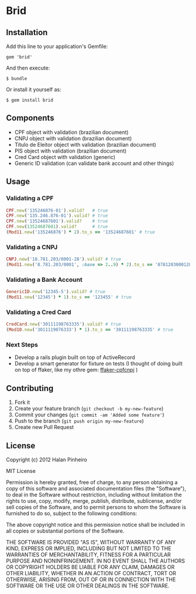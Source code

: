 # Brid


## Installation

Add this line to your application's Gemfile:

    gem 'brid'

And then execute:

    $ bundle

Or install it yourself as:

    $ gem install brid

## Components

* CPF object with validation (brazilian document)
* CNPJ object with validation (brazilian document)
* Título de Eleitor object with validation (brazilian document)
* PIS object with validation (brazilian document)
* Cred Card object with validation (generic)
* Generic ID validation (can validate bank account and other things)

## Usage

### Validating a CPF

``` ruby
CPF.new('135246876-01').valid?   # true
CPF.new('135.246.876-01').valid? # true
CPF.new('13524687601').valid?    # true
CPF.new(13524687601).valid?      # true
(Mod11.new('135246876') * 2).to_s == '13524687601' # true
```

### Validating a CNPJ

``` ruby
CNPJ.new('18.781.203/0001-28').valid? # true
(Mod11.new('8.781.203/0001', :base => 2..9) * 2).to_s == '8781203000128' # true
``` 
  
### Validating a Bank Account

``` ruby
GenericID.new('12345-5').valid? # true
(Mod11.new('12345') * 1).to_s == '123455' # true
```

### Validating a Cred Card

``` ruby
CredCard.new('30111198763335').valid? # true
(Mod10.new('3011119876333') * 1).to_s == '30111198763335' # true
```


### Next Steps

* Develop a rails plugin built on top of ActiveRecord
* Develop a smart generator for fixture on tests (I thought of doing built on top of ffaker, like my othre gem: [ffaker-cpfcnpj](https://github.com/halan/ffaker-cpfcnpj) )

## Contributing

1. Fork it
2. Create your feature branch (`git checkout -b my-new-feature`)
3. Commit your changes (`git commit -am 'Added some feature'`)
4. Push to the branch (`git push origin my-new-feature`)
5. Create new Pull Request

## License

Copyright (c) 2012 Halan Pinheiro

MIT License

Permission is hereby granted, free of charge, to any person obtaining
a copy of this software and associated documentation files (the
"Software"), to deal in the Software without restriction, including
without limitation the rights to use, copy, modify, merge, publish,
distribute, sublicense, and/or sell copies of the Software, and to
permit persons to whom the Software is furnished to do so, subject to
the following conditions:

The above copyright notice and this permission notice shall be
included in all copies or substantial portions of the Software.

THE SOFTWARE IS PROVIDED "AS IS", WITHOUT WARRANTY OF ANY KIND,
EXPRESS OR IMPLIED, INCLUDING BUT NOT LIMITED TO THE WARRANTIES OF
MERCHANTABILITY, FITNESS FOR A PARTICULAR PURPOSE AND
NONINFRINGEMENT. IN NO EVENT SHALL THE AUTHORS OR COPYRIGHT HOLDERS BE
LIABLE FOR ANY CLAIM, DAMAGES OR OTHER LIABILITY, WHETHER IN AN ACTION
OF CONTRACT, TORT OR OTHERWISE, ARISING FROM, OUT OF OR IN CONNECTION
WITH THE SOFTWARE OR THE USE OR OTHER DEALINGS IN THE SOFTWARE.
